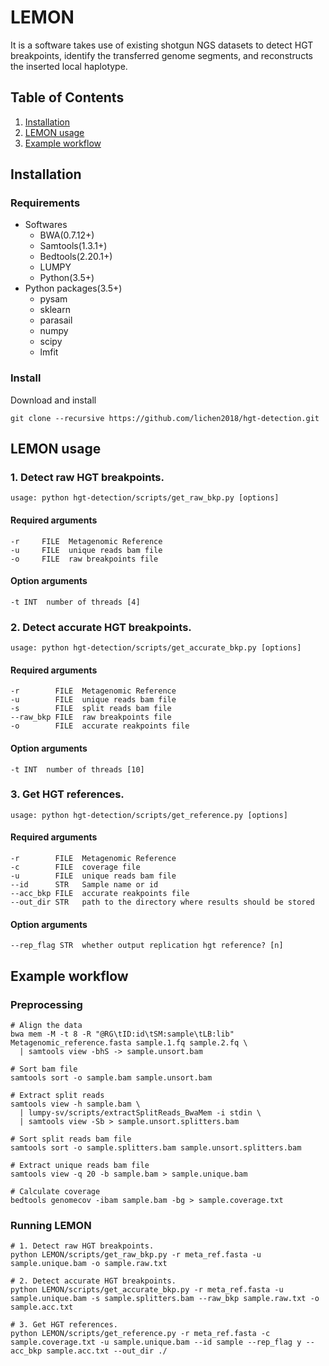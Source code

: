# LEMON
It is a software takes use of existing shotgun NGS datasets to detect HGT breakpoints, identify the transferred genome segments, and reconstructs the inserted local haplotype.
## Table of Contents
1. [Installation](#installation)
2. [LEMON usage](#LEMON-usage)
3. [Example workflow](#example-workflow)
## Installation
### Requirements
- Softwares
  - BWA(0.7.12+)
  - Samtools(1.3.1+)
  - Bedtools(2.20.1+)
  - LUMPY
  - Python(3.5+)
- Python packages(3.5+)
  - pysam
  - sklearn
  - parasail
  - numpy
  - scipy
  - lmfit
### Install
Download and install
```
git clone --recursive https://github.com/lichen2018/hgt-detection.git
```
## LEMON usage
### 1. Detect raw HGT breakpoints.
```
usage: python hgt-detection/scripts/get_raw_bkp.py [options]
```
#### Required arguments  
  ```
  -r     FILE  Metagenomic Reference 
  -u     FILE  unique reads bam file
  -o     FILE  raw breakpoints file
  ```
#### Option arguments
  ```
  -t INT  number of threads [4]
  ```
### 2. Detect accurate HGT breakpoints.
```
usage: python hgt-detection/scripts/get_accurate_bkp.py [options]
```
#### Required arguments
  ```
  -r        FILE  Metagenomic Reference
  -u        FILE  unique reads bam file
  -s        FILE  split reads bam file
  --raw_bkp FILE  raw breakpoints file
  -o        FILE  accurate reakpoints file
  ```
#### Option arguments
  ```
  -t INT  number of threads [10]
  ```
### 3. Get HGT references.
```
usage: python hgt-detection/scripts/get_reference.py [options]
```
#### Required arguments
  ```
  -r        FILE  Metagenomic Reference
  -c        FILE  coverage file
  -u        FILE  unique reads bam file
  --id      STR   Sample name or id
  --acc_bkp FILE  accurate reakpoints file
  --out_dir STR   path to the directory where results should be stored
  ```
#### Option arguments
  ```
  --rep_flag STR  whether output replication hgt reference? [n]
  ```
## Example workflow
### Preprocessing
```
# Align the data
bwa mem -M -t 8 -R "@RG\tID:id\tSM:sample\tLB:lib" Metagenomic_reference.fasta sample.1.fq sample.2.fq \
  | samtools view -bhS -> sample.unsort.bam

# Sort bam file
samtools sort -o sample.bam sample.unsort.bam

# Extract split reads
samtools view -h sample.bam \
  | lumpy-sv/scripts/extractSplitReads_BwaMem -i stdin \
  | samtools view -Sb > sample.unsort.splitters.bam

# Sort split reads bam file
samtools sort -o sample.splitters.bam sample.unsort.splitters.bam

# Extract unique reads bam file
samtools view -q 20 -b sample.bam > sample.unique.bam

# Calculate coverage
bedtools genomecov -ibam sample.bam -bg > sample.coverage.txt
```
### Running LEMON
```
# 1. Detect raw HGT breakpoints.
python LEMON/scripts/get_raw_bkp.py -r meta_ref.fasta -u sample.unique.bam -o sample.raw.txt

# 2. Detect accurate HGT breakpoints.
python LEMON/scripts/get_accurate_bkp.py -r meta_ref.fasta -u sample.unique.bam -s sample.splitters.bam --raw_bkp sample.raw.txt -o sample.acc.txt

# 3. Get HGT references.
python LEMON/scripts/get_reference.py -r meta_ref.fasta -c sample.coverage.txt -u sample.unique.bam --id sample --rep_flag y --acc_bkp sample.acc.txt --out_dir ./
```
